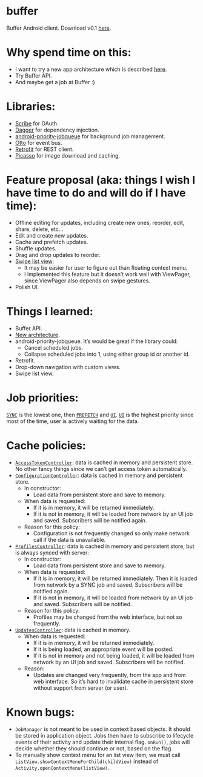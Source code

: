 buffer
======

Buffer Android client. Download v0.1 [here][14].

Why spend time on this:
=======================
- I want to try a new app architecture which is described [here][1].
- Try Buffer API.
- And maybe get a job at Buffer :)

Libraries:
==========
- [Scribe][2] for OAuth.
- [Dagger][3] for dependency injection.
- [android-priority-jobqueue][4] for background job management.
- [Otto][5] for event bus.
- [Retrofit][6] for REST client.
- [Picasso][7] for image download and caching.
   
Feature proposal (aka: things I wish I have time to do and will do if I have time):
================================
- Offline editing for updates, including create new ones, reorder, edit, share, delete, etc…
- Edit and create new updates.
- Cache and prefetch updates.
- Shuffle updates.
- Drag and drop updates to reorder.
- [Swipe list view][8]:
  - It may be easier for user to figure out than floating context menu.
  - I implemented this feature but it doesn’t work well with ViewPager, since ViewPager also depends on swipe gestures.
- Polish UI.

Things I learned:
=================
- Buffer API.
- [New architecture][1].
- android-priority-jobqueue. It’s would be great if the library could:
  - Cancel scheduled jobs.
  - Collapse scheduled jobs into 1, using either group id or another id.
- Retrofit.
- Drop-down navigation with custom views.
- Swipe list view.

Job priorities: 
===============
[`SYNC`][13] is the lowest one, then [`PREFETCH`][13] and [`UI`][13]. [`UI`][13] is the highest priority since most of the time, user is actively waiting for the data.

Cache policies:
===============
- [`AccessTokenController`][9]: data is cached in memory and persistent store. No other fancy things since we can’t get access token automatically.
- [`ConfigurationController`][10]: data is cached in memory and persistent store.
  - In constructor: 
    - Load data from persistent store and save to memory.
  - When data is requested:
    - If it is in memory, it will be returned immediately.
    - If it is not in memory, it will be loaded from network by an UI job and saved. Subscribers will be notified again.
  - Reason for this policy:
    - Configuration is not frequently changed so only make network call if the data is unavailable.
- [`ProfilesController`][11]: data is cached in memory and persistent store, but is always synced with server:
  - In constructor:
    - Load data from persistent store and save to memory.
  - When data is requested:
    - If it is in memory, it will be returned immediately. Then it is loaded from network by a SYNC job and saved. Subscribers will be notified again.
    - If it is not in memory, it will be loaded from network by an UI job and saved. Subscribers will be notified.
  - Reason for this policy:
    - Profiles may be changed from the web interface, but not so frequently.
- [`UpdatesController`][12]: data is cached in memory.
  - When data is requested:
    - If it is in memory, it will be returned immediately.
    - If it is being loaded, an appropriate event will be posted.
    - If it is not in memory and not being loaded, it will be loaded from network by an UI job and saved. Subscribers will be notified.
  - Reason:
    - Updates are changed very frequently, from the app and from web interface. So it’s hard to invalidate cache in persistent store without support from server (or user).

Known bugs:
============
- `JobManager` is not meant to be used in context based objects. It should be stored in application object. Jobs then have to subscribe to lifecycle events of their activity and update their internal flag. `onRun()`, jobs will decide whether they should continue or not, based on the flag.
- To manually show context menu for an list view item, we must call `ListView.showContextMenuForChild(childView)` instead of `Activity.openContextMenu(listView)`.

 [1]: http://birbit.com/a-recipe-for-writing-responsive-rest-clients-on-android
 [2]: https://github.com/fernandezpablo85/scribe-java
 [3]: http://square.github.io/dagger/
 [4]: https://github.com/path/android-priority-jobqueue
 [5]: http://square.github.io/otto/
 [6]: http://square.github.io/retrofit/
 [7]: http://square.github.io/picasso/
 [8]: https://github.com/47deg/android-swipelistview
 [9]: https://github.com/nguyenhuy/buffer/blob/master/buffer/src/main/java/org/nguyenhuy/buffer/controller/AccessTokenControllerImpl.java
 [10]: https://github.com/nguyenhuy/buffer/blob/master/buffer/src/main/java/org/nguyenhuy/buffer/controller/ConfigurationController.java
 [11]: https://github.com/nguyenhuy/buffer/blob/master/buffer/src/main/java/org/nguyenhuy/buffer/controller/ProfilesController.java
 [12]: https://github.com/nguyenhuy/buffer/blob/master/buffer/src/main/java/org/nguyenhuy/buffer/controller/UpdatesController.java
 [13]: https://github.com/nguyenhuy/buffer/blob/master/buffer/src/main/java/org/nguyenhuy/buffer/job/JobPriority.java
 [14]: https://github.com/nguyenhuy/buffer/releases
